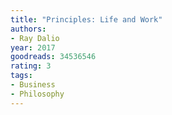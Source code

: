 ```yaml
---
title: "Principles: Life and Work"
authors:
- Ray Dalio
year: 2017
goodreads: 34536546
rating: 3
tags:
- Business
- Philosophy
---
```

